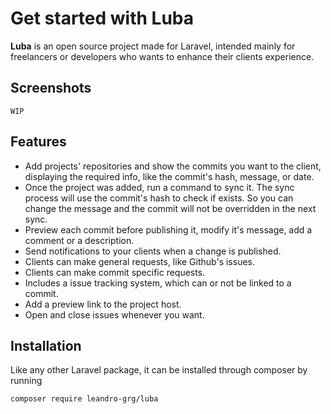 # Get started with Luba

__Luba__ is an open source project made for Laravel, intended mainly for freelancers or developers who wants to enhance their clients experience.



## Screenshots

`WIP`



## Features

- Add projects' repositories and show the commits you want to the client, displaying the required info, like the commit's hash, message, or date.
- Once the project was added, run a command to sync it. The sync process will use the commit's hash to check if exists. So you can change the message and the commit will not be overridden in the next sync.
- Preview each commit before publishing it, modify it's message, add a comment or a description.
- Send notifications to your clients when a change is published.
- Clients can make general requests, like Github's issues.
- Clients can make commit specific requests.
- Includes a issue tracking system, which can or not be linked to a commit.
- Add a preview link to the project host.
- Open and close issues whenever you want.



## Installation

Like any other Laravel package, it can be installed through composer by running

```
composer require leandro-grg/luba
```




